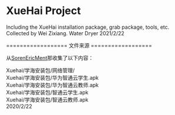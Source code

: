 # XueHai Project
Including the XueHai installation package, grab package, tools, etc. Collected by Wei Zixiang.
Water Dryer 2021/2/22

================== 文件来源 ==================

从[SorenEricMent](https://github.com/SorenEricMent)那收集了以下内容：

Xuehai/学海安装包/网络管理/  
Xuehai/学海安装包/华为智通云学生.apk  
Xuehai/学海安装包/华为智通云教师.apk  
Xuehai/学海安装包/智通云学生.apk  
Xuehai/学海安装包/智通云教师.apk  
2020/2/22  
